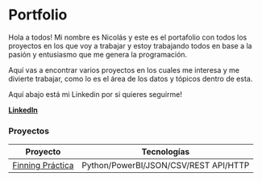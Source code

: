 # Portfolio 
Hola a todos! Mi nombre es Nicolás y este es el portafolio con todos los proyectos en los que voy a trabajar y estoy trabajando todos en base a la pasión y entusiasmo que me genera la programación. 

Aquí vas a encontrar varios proyectos en los cuales me interesa y me divierte trabajar, como lo es el área de los datos y tópicos dentro de esta. 

Aquí abajo está mi Linkedin por si quieres seguirme!

**[LinkedIn](https://www.linkedin.com/in/nicolás-cortés-león-7a540026b)**

### Proyectos

| Proyecto | Tecnologías | 
| :---------: | :---------: |
[Finning Práctica](https://github.com/Kazanium/Portafolio/tree/main/ScriptFinning)|Python/PowerBI/JSON/CSV/REST API/HTTP|
